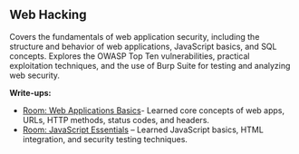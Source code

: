 ## Web Hacking
Covers the fundamentals of web application security, including the structure and behavior of web applications, JavaScript basics, and SQL concepts. Explores the OWASP Top Ten vulnerabilities, practical exploitation techniques, and the use of Burp Suite for testing and analyzing web security.

**Write-ups:**
- [Room: Web Applications Basics](Web_App.md)- Learned core concepts of web apps, URLs, HTTP methods, status codes, and headers.
- [Room: JavaScript Essentials](JS_Essent.md) – Learned JavaScript basics, HTML integration, and security testing techniques.
